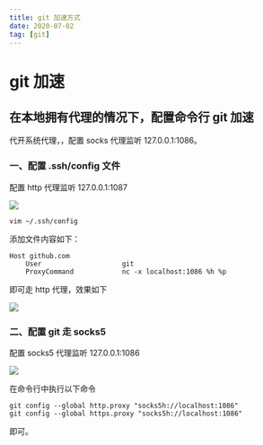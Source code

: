 ```yaml
---
title: git 加速方式
date: 2020-07-02
tag: [git]
---
```


# git 加速

## 在本地拥有代理的情况下，配置命令行 git 加速

代开系统代理，，配置 socks 代理监听 127.0.0.1:1086。

### 一、配置 .ssh/config 文件

配置 http 代理监听 127.0.0.1:1087

![](https://images.pandaomeng.com/20210328020217.png)

```shell
vim ~/.ssh/config
```

添加文件内容如下：

```shell
Host github.com
    User                    git
    ProxyCommand            nc -x localhost:1086 %h %p
```

即可走 http 代理，效果如下

![](https://images.pandaomeng.com/20210328020328.png)

### 二、配置 git 走 socks5

配置 socks5 代理监听 127.0.0.1:1086

![](https://images.pandaomeng.com/20210328020627.png)

在命令行中执行以下命令

```shell
git config --global http.proxy "socks5h://localhost:1086"
git config --global https.proxy "socks5h://localhost:1086"
```

即可。

